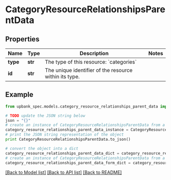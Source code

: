 # CategoryResourceRelationshipsParentData


## Properties

Name | Type | Description | Notes
------------ | ------------- | ------------- | -------------
**type** | **str** | The type of this resource: &#x60;categories&#x60; | 
**id** | **str** | The unique identifier of the resource within its type.  | 

## Example

```python
from upbank_spec.models.category_resource_relationships_parent_data import CategoryResourceRelationshipsParentData

# TODO update the JSON string below
json = "{}"
# create an instance of CategoryResourceRelationshipsParentData from a JSON string
category_resource_relationships_parent_data_instance = CategoryResourceRelationshipsParentData.from_json(json)
# print the JSON string representation of the object
print CategoryResourceRelationshipsParentData.to_json()

# convert the object into a dict
category_resource_relationships_parent_data_dict = category_resource_relationships_parent_data_instance.to_dict()
# create an instance of CategoryResourceRelationshipsParentData from a dict
category_resource_relationships_parent_data_form_dict = category_resource_relationships_parent_data.from_dict(category_resource_relationships_parent_data_dict)
```
[[Back to Model list]](../README.md#documentation-for-models) [[Back to API list]](../README.md#documentation-for-api-endpoints) [[Back to README]](../README.md)


